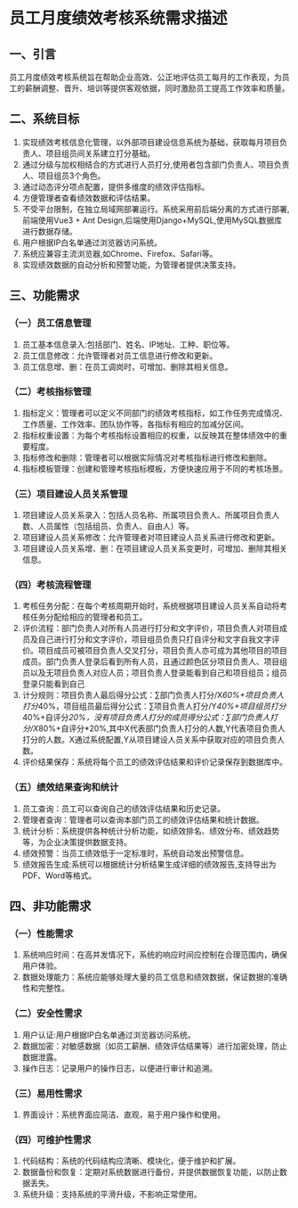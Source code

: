 # 员工月度绩效考核系统需求描述

## 一、引言
员工月度绩效考核系统旨在帮助企业高效、公正地评估员工每月的工作表现，为员工的薪酬调整、晋升、培训等提供客观依据，同时激励员工提高工作效率和质量。

## 二、系统目标
1. 实现绩效考核信息化管理，以外部项目建设信息系统为基础，获取每月项目负责人、项目组员间关系建立打分基础。
2. 通过分级与加权相结合的方式进行人员打分,使用者包含部门负责人、项目负责人、项目组员3个角色。
3. 通过动态评分项点配置，提供多维度的绩效评估指标。
4. 方便管理者查看绩效数据和评估结果。
5. 不受平台限制，在独立局域网部署运行。系统采用前后端分离的方式进行部署,前端使用Vue3 + Ant Design,后端使用Django+MySQL,使用MySQL数据库进行数据存储。
6. 用户根据IP白名单通过浏览器访问系统。
7. 系统应兼容主流浏览器,如Chrome、Firefox、Safari等。
8. 实现绩效数据的自动分析和预警功能，为管理者提供决策支持。

## 三、功能需求

### （一）员工信息管理
1. 员工基本信息录入:包括部门、姓名、IP地址、工种、职位等。
2. 员工信息修改：允许管理者对员工信息进行修改和更新。
3. 员工信息增、删：在员工调岗时，可增加、删除其相关信息。

### （二）考核指标管理
1. 指标定义：管理者可以定义不同部门的绩效考核指标，如工作任务完成情况、工作质量、工作效率、团队协作等，各指标有相应的加减分区间。
2. 指标权重设置：为每个考核指标设置相应的权重，以反映其在整体绩效中的重要程度。
3. 指标修改和删除：管理者可以根据实际情况对考核指标进行修改和删除。
4. 指标模板管理：创建和管理考核指标模板，方便快速应用于不同的考核场景。

### （三）项目建设人员关系管理
1. 项目建设人员关系录入：包括人员名称、所属项目负责人、所属项目负责人数、人员属性（包括组员、负责人、自由人）等。
2. 项目建设人员关系修改：允许管理者对项目建设人员关系进行修改和更新。
3. 项目建设人员关系增、删：在项目建设人员关系变更时，可增加、删除其相关信息。

### （四）考核流程管理
1. 考核任务分配：在每个考核周期开始时，系统根据项目建设人员关系自动将考核任务分配给相应的管理者和员工。
2. 评价流程：部门负责人对所有人员进行打分和文字评价，项目负责人对项目成员及自己进行打分和文字评价，项目组员负责只打自评分和文字自我文字评价。项目成员可被项目负责人交叉打分，项目负责人亦可成为其他项目的项目成员。部门负责人登录后看到所有人员，且通过颜色区分项目负责人、项目组员以及无项目负责人对应人员；项目负责人登录能看到自己和项目组员；组员登录只能看到自己
3. 计分规则：项目负责人最后得分公式：∑部门负责人打分/X*60%+项目负责人打分*40%，项目组员最后得分公式：∑项目负责人打分/Y*40%+项目组员打分*40%+自评分*20%，没有项目负责人打分的成员得分公式：∑部门负责人打分/X*80%+自评分*20%,其中X代表部门负责人打分的人数,Y代表项目负责人打分的人数。X通过系统配置,Y从项目建设人员关系中获取对应的项目负责人数。
4. 评价结果保存：系统将每个员工的绩效评估结果和评价记录保存到数据库中。

### （五）绩效结果查询和统计
1. 员工查询：员工可以查询自己的绩效评估结果和历史记录。
2. 管理者查询：管理者可以查询本部门员工的绩效评估结果和统计数据。
3. 统计分析：系统提供各种统计分析功能，如绩效排名、绩效分布、绩效趋势等，为企业决策提供数据支持。
4. 绩效预警：当员工绩效低于一定标准时，系统自动发出预警信息。
5. 绩效报告生成:系统可以根据统计分析结果生成详细的绩效报告,支持导出为PDF、Word等格式。

## 四、非功能需求

### （一）性能需求
1. 系统响应时间：在高并发情况下，系统的响应时间应控制在合理范围内，确保用户体验。
2. 数据处理能力：系统应能够处理大量的员工信息和绩效数据，保证数据的准确性和完整性。

### （二）安全性需求
1. 用户认证:用户根据IP白名单通过浏览器访问系统。
2. 数据加密：对敏感数据（如员工薪酬、绩效评估结果等）进行加密处理，防止数据泄露。
3. 操作日志：记录用户的操作日志，以便进行审计和追溯。

### （三）易用性需求
1. 界面设计：系统界面应简洁、直观，易于用户操作和使用。

### （四）可维护性需求
1. 代码结构：系统的代码结构应清晰、模块化，便于维护和扩展。
2. 数据备份和恢复：定期对系统数据进行备份，并提供数据恢复功能，以防止数据丢失。
3. 系统升级：支持系统的平滑升级，不影响正常使用。
